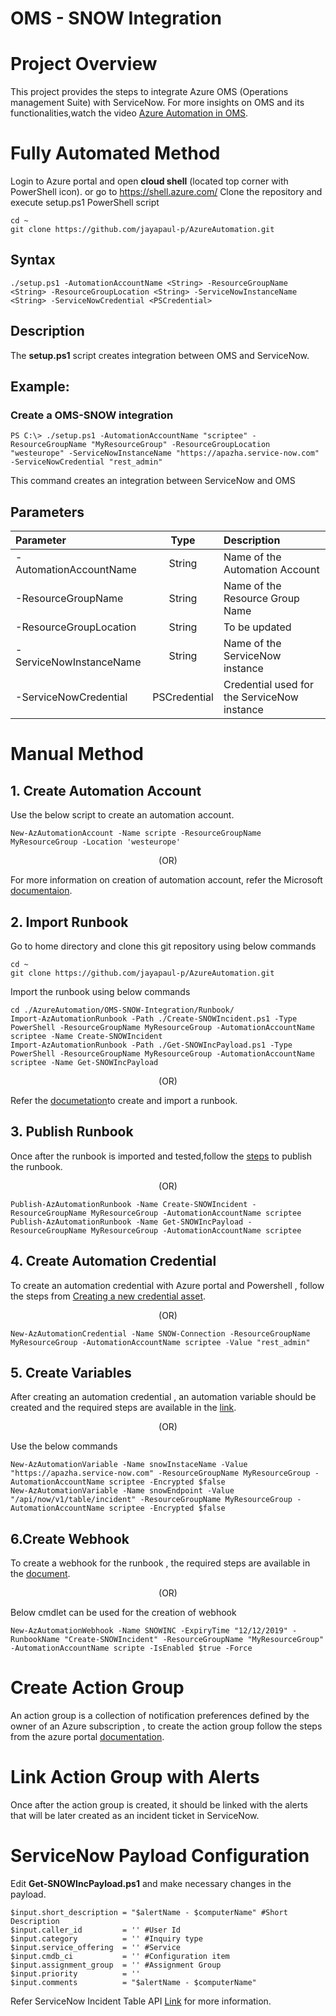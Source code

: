 # **OMS - SNOW Integration**

# Project Overview
  This project provides the steps to integrate Azure OMS (Operations management Suite) with ServiceNow. For more insights on OMS and its   functionalities,watch the video [Azure Automation in OMS](https://azure.microsoft.com/en-in/resources/videos/automate-everywhere-with-the-new-azure-automation-in-oms-with-special-guest-jeffrey-snover/).

# **Fully Automated Method**

Login to Azure portal and open **cloud shell** (located top corner with PowerShell icon). or go to https://shell.azure.com/
Clone the repository and execute setup.ps1 PowerShell script
```
cd ~
git clone https://github.com/jayapaul-p/AzureAutomation.git
```

## Syntax
```
./setup.ps1 -AutomationAccountName <String> -ResourceGroupName <String> -ResourceGroupLocation <String> -ServiceNowInstanceName <String> -ServiceNowCredential <PSCredential>
```

## Description
The **setup.ps1** script creates integration between OMS and ServiceNow.

## Example:
### Create a OMS-SNOW integration
```
PS C:\> ./setup.ps1 -AutomationAccountName "scriptee" -ResourceGroupName "MyResourceGroup" -ResourceGroupLocation "westeurope" -ServiceNowInstanceName "https://apazha.service-now.com" -ServiceNowCredential "rest_admin"
```
This command creates an integration between ServiceNow and OMS

## Parameters
| Parameter               |  Type         | Description                   |
| :---------------------- | :------------:|:----------------------------- | 
| -AutomationAccountName  | String        |Name of the Automation Account |
| -ResourceGroupName      | String        |Name of the Resource Group Name|
| -ResourceGroupLocation  | String        |To be updated                  |
| -ServiceNowInstanceName | String        |Name of the ServiceNow instance|
| -ServiceNowCredential   | PSCredential  |Credential used for the ServiceNow instance|

# **Manual Method**

## 1. Create Automation Account
   
Use the below script to create an automation account.

```
New-AzAutomationAccount -Name scripte -ResourceGroupName MyResourceGroup -Location 'westeurope'
```  
<p align="center">(OR)</p>  

For more information on creation of automation account, refer the Microsoft [documentaion](https://docs.microsoft.com/en-us/azure/automation/automation-quickstart-create-account).

## 2. Import Runbook
Go to home directory and clone this git repository using below commands

```
cd ~
git clone https://github.com/jayapaul-p/AzureAutomation.git
```
Import the runbook using below commands

```
cd ./AzureAutomation/OMS-SNOW-Integration/Runbook/
Import-AzAutomationRunbook -Path ./Create-SNOWIncident.ps1 -Type PowerShell -ResourceGroupName MyResourceGroup -AutomationAccountName scriptee -Name Create-SNOWIncident
Import-AzAutomationRunbook -Path ./Get-SNOWIncPayload.ps1 -Type PowerShell -ResourceGroupName MyResourceGroup -AutomationAccountName scriptee -Name Get-SNOWIncPayload
```  
<p align="center">(OR)</p>  

Refer the [documetation](https://docs.microsoft.com/en-us/azure/automation/automation-quickstart-create-runbook)to create and         import a runbook. 

## 3. Publish Runbook
Once after the runbook is imported and tested,follow the [steps](https://docs.microsoft.com/en-us/azure/automation/automation-quickstart-create-runbook#test-the-runbook) to publish the runbook.
     <p align="center">(OR)</p>
```
Publish-AzAutomationRunbook -Name Create-SNOWIncident -ResourceGroupName MyResourceGroup -AutomationAccountName scriptee
Publish-AzAutomationRunbook -Name Get-SNOWIncPayload -ResourceGroupName MyResourceGroup -AutomationAccountName scriptee
```  
  
## 4. Create Automation Credential
To create an automation credential with Azure portal and Powershell , follow the steps from [Creating a new credential asset](https://docs.microsoft.com/en-us/azure/automation/automation-credentials#creating-a-new-credential-asset).
   
<p align="center">(OR)</p>

```
New-AzAutomationCredential -Name SNOW-Connection -ResourceGroupName MyResourceGroup -AutomationAccountName scriptee -Value "rest_admin"
```  
     
## 5. Create Variables
After creating an automation credential , an automation variable should be created and the required steps are available in the [link](https://docs.microsoft.com/en-us/azure/automation/automation-variables#creating-a-new-automation-variable).
  
<p align="center">(OR)</p>
  
Use the below commands  
 ```
New-AzAutomationVariable -Name snowInstaceName -Value "https://apazha.service-now.com" -ResourceGroupName MyResourceGroup -         AutomationAccountName scriptee -Encrypted $false
New-AzAutomationVariable -Name snowEndpoint -Value "/api/now/v1/table/incident" -ResourceGroupName MyResourceGroup -         AutomationAccountName scriptee -Encrypted $false
```  
 
## 6.Create Webhook
To create a webhook for the runbook , the required steps are available in the [document](https://docs.microsoft.com/en-us/azure/automation/automation-webhooks#creating-a-webhook).
 
<p align="center">(OR)</p>
   
Below cmdlet can be used for the creation of webhook
   
```
New-AzAutomationWebhook -Name SNOWINC -ExpiryTime "12/12/2019" -RunbookName "Create-SNOWIncident" -ResourceGroupName "MyResourceGroup" -AutomationAccountName scripte -IsEnabled $true -Force
```  
   
# Create Action Group
An action group is a collection of notification preferences defined by the owner of an Azure subscription , to create the action        group follow the steps from the azure portal [documentation](https://docs.microsoft.com/en-us/azure/azure-monitor/platform/action-groups). 
  
# Link Action Group with Alerts
Once after the action group is created, it should be linked with the alerts that will be later created as an incident ticket in ServiceNow. 

# ServiceNow Payload Configuration
Edit **Get-SNOWIncPayload.ps1** and make necessary changes in the payload.

```
$input.short_description = "$alertName - $computerName" #Short Description
$input.caller_id         = '' #User Id
$input.category          = '' #Inquiry type
$input.service_offering  = '' #Service
$input.cmdb_ci           = '' #Configuration item
$input.assignment_group  = '' #Assignment Group
$input.priority          = ''
$input.comments          = "$alertName - $computerName"
```

Refer ServiceNow Incident Table API [Link](https://docs.servicenow.com/bundle/geneva-servicenow-platform/page/integrate/inbound_rest/task/t_GetStartedCreateInt.html) for more information.
